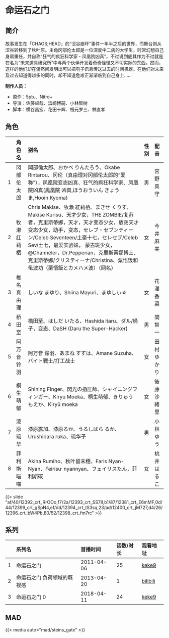 # 命运石之门


## 简介

故事发生在「CHAOS;HEAD」的“涩谷崩坏”事件一年半之后的世界，而舞台则从涩谷转移到了秋叶原。主角冈部伦太郎是一位深度中二病的大学生，时常幻想自己身肩重任，并自称“狂气的疯狂科学家・凤凰院凶真”，不过说到底其作为不过就是在名为“未来道具研究所”中与两个伙伴开发着奇奇怪怪又不切实际的东西。然而，这样的他们却在偶然间发明出可以把电子讯息传送过去的时间机器。在他们对未来及过去知道得越多的同时，却不知道危难正渐渐临到自己身上……

**制作人员：**
- 原作：5pb.、Nitro+
- 导演：佐藤卓哉、滨崎博嗣、小林智树
- 脚本：横谷昌宏、花田十辉、根元岁三、林直孝

## 角色

|     |   角色名   |   别名  | 性别 |  配音  |
|:--- |:------  |:----      |:---  |:--   |
| 1 | 冈部伦太郎 | 岡部倫太郎、おかべ りんたろう、Okabe Rintarou、冈伦（真由理对冈部伦太郎的“爱称”），凤凰院变态凶真、狂气的疯狂科学家、凤凰院凶真(鳳凰院 凶真,ほうおういん きょうま,Hooin Kyoma) | 男 | 宮野真守 |
| 2 | 牧濑红莉栖 | Chris Makise、牧瀬 紅莉栖、まきせ くりす、Makise Kurisu、天才少女，THE ZOMBIE/复苏者，克里斯蒂娜，天才，天才变态少女，放荡天才变态少女，助手，变态，セレブ・セブンティーン/Celeb Seventeen/土豪十七，セレセブ/Celeb Sev/土七，最爱实验妹， 蒙古斑少女，@Channeler，Dr.Pepperian，克里斯蒂娜博士、克里斯蒂娜/クリスティーナ/Christina、粟悟饭和龟波功（栗悟飯とカメハメ波）（网名） | 女 | 今井麻美 |
| 3 | 椎名真由理 | しいな まゆり、Shiina Mayuri、まゆしぃ☆ | 女 | 花澤香菜 |
| 4 | 桥田至 | 橋田至、はしだ いたる、Hashida itaru、ダル/桶子，变态、DaSH (Daru the Super-Hacker) | 男 | 関智一 |
| 5 | 阿万音铃羽 | 阿万音 鈴羽、あまね すずは、Amane Suzuha、バイト戦士/打工战士 | 女 | 田村ゆかり |
| 6 | 桐生萌郁 | Shining Finger、閃光の指圧師、シャイニングフィンガー、Kiryu Moeka、桐生萌郁、きりゅう もえか、Kiryū moeka | 女 | 後藤沙緒里 |
| 7 | 漆原琉华 | 漆原露加、漆原るか、うるしばら るか、Urushibara ruka、琉华子 | 男 | 小林ゆう |
| 8 | 菲利斯·喵喵 | Akiha Rumiho、秋叶留未穗、Faris Nyan-Nyan、Feirisu· nyannyan、フェイリスたん，菲利斯碳 | 女 | 桃井はるこ |

{{< slide "af/40/12392_crt_RrOOo,f7/2a/12393_crt_SS7II,b1/87/12381_crt_E6mMF,0d/44/12399_crt_gSpN4,ef/dd/12394_crt_tS3sq,23/ad/12400_crt_jM727,d4/26/12396_crt_bW4Pb,80/52/12398_crt_fm7rc" >}}

## 系列

|     | 系列名            | 首播时间       | 话数/时长 | 观看地址                                                     |
| :-- | :------------- | :--------- | :---- | :------------------------------------------------------- |
| 1   | 命运石之门          | 2011-04-06 | 25    | [keke9](https://www.keke9.app/play/22431-4-169307.html)  |
| 2   | 命运石之门 负荷领域的既视感 | 2013-04-20 | 1     | [bilibili](https://www.bilibili.com/bangumi/play/ss3467) |
| 3   | 命运石之门 0        | 2018-04-11 | 24    | [keke9](https://www.keke9.app/play/21791-4-157626.html)  |


## MAD

{{< media  auto="mad/steins_gate"  >}}



